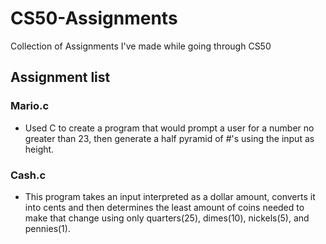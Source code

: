# CS50-Assignments
Collection of Assignments I've made while going through CS50

## Assignment list

### Mario.c
- Used C to create a program that would prompt a user for a number no greater than 23, then generate a half pyramid of #'s using the input as height. 

### Cash.c
- This program takes an input interpreted as a dollar amount, converts it into cents and then determines the least amount of coins needed to make that change using only quarters(25), dimes(10), nickels(5), and pennies(1). 
